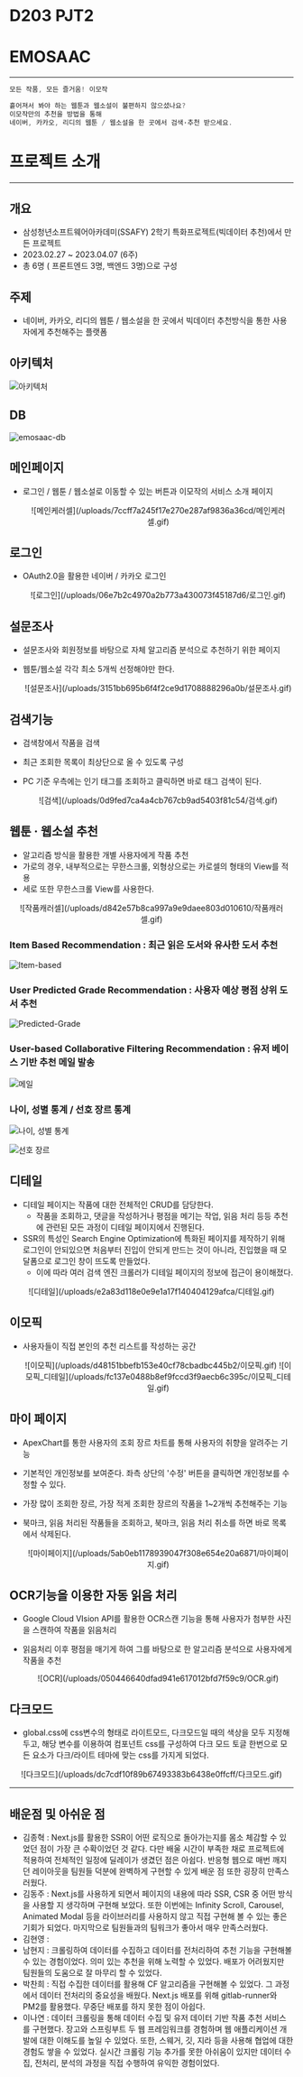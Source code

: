 # D203 PJT2

# EMOSAAC

---

```jsx
모든 작품, 모든 즐거움! 이모작

흩어져서 봐야 하는 웹툰과 웹소설이 불편하지 않으셨나요?
이모작만의 추천을 방법을 통해 
네이버, 카카오, 리디의 웹툰 / 웹소설을 한 곳에서 검색·추천 받으세요.
```

# 프로젝트 소개

---

## 개요

- 삼성청년소프트웨어아카데미(SSAFY) 2학기 특화프로젝트(빅데이터 추천)에서 만든 프로젝트
- 2023.02.27  ~ 2023.04.07 (6주)
- 총 6명 ( 프론트엔드 3명, 백엔드 3명)으로 구성

## 주제

- 네이버, 카카오, 리디의 웹툰 / 웹소설을 한 곳에서 빅데이터 추천방식을 통한 사용자에게 추천해주는 플랫폼

## 아키텍처

![아키텍처](https://user-images.githubusercontent.com/108286046/231908787-2cb17a4a-0756-4294-b908-b05ed8c435eb.png)

## DB

![emosaac-db](https://user-images.githubusercontent.com/108286046/231909843-bab8d386-f82c-44b9-b677-d22556cff534.png)

## 메인페이지

- 로그인 / 웹툰 / 웹소설로 이동할 수 있는 버튼과 이모작의 서비스 소개 페이지
  
  <div align="center">
  ![메인케러셀](/uploads/7ccff7a245f17e270e287af9836a36cd/메인케러셀.gif)
  </div>

## 로그인

- OAuth2.0을 활용한 네이버 / 카카오 로그인
  
  <div align="center">
  ![로그인](/uploads/06e7b2c4970a2b773a430073f45187d6/로그인.gif)
  </div>

## 설문조사

- 설문조사와 회원정보를 바탕으로 자체 알고리즘 분석으로 추천하기 위한 페이지
- 웹툰/웹소설 각각 최소 5개씩 선정해야만 한다.
  
  <div align="center">
  ![설문조사](/uploads/3151bb695b6f4f2ce9d1708888296a0b/설문조사.gif)
  </div>

## 검색기능

- 검색창에서 작품을 검색
- 최근 조회한 목록이 최상단으로 올 수 있도록 구성
- PC 기준 우측에는 인기 태그를 조회하고 클릭하면 바로 태그 검색이 된다.
  
  <div align="center">
  ![검색](/uploads/0d9fed7ca4a4cb767cb9ad5403f81c54/검색.gif)
  </div>

## 웹툰 · 웹소설 추천

- 알고리즘 방식을 활용한 개별 사용자에게 작품 추천
- 가로의 경우, 내부적으로는 무한스크롤, 외형상으로는 카로셀의 형태의 View를 적용
- 세로 또한 무한스크롤 View를 사용한다.

<div align="center"> 
![작품캐러셀](/uploads/d842e57b8ca997a9e9daee803d010610/작품캐러셀.gif)
</div>

### Item Based Recommendation : 최근 읽은 도서와 유사한 도서 추천

![Item-based](https://user-images.githubusercontent.com/108286046/231909901-611dc7df-f7f3-43da-95f4-9f4ccd15eb46.png)

### User Predicted Grade Recommendation : 사용자 예상 평점 상위 도서 추천

![Predicted-Grade](https://user-images.githubusercontent.com/108286046/231909910-d26ad3aa-a32a-4418-bc9e-049596164d6a.png)

### User-based Collaborative Filtering Recommendation : 유저 베이스 기반 추천 메일 발송

![메일](/uploads/5f0701d5404f59706ad6fbc7565ec981/image.png)

### 나이, 성별 통계 / 선호 장르 통계

![나이, 성별 통계](/uploads/322b35d9f605fb48ad403769b248f440/image.png)

![선호 장르](/uploads/7b66cc27e684aec2909a183851d46dea/image.png)

## 디테일

- 디테일 페이지는 작품에 대한 전체적인 CRUD를 담당한다.
  - 작품을 조회하고, 댓글을 작성하거나 평점을 메기는 작업, 읽음 처리 등등 추천에 관련된 모든 과정이 디테일 페이지에서 진행된다.
- SSR의 특성인 Search Engine Optimization에 특화된 페이지를 제작하기 위해 로그인이 안되있으면 처음부터 진입이 안되게 만드는 것이 아니라, 진입했을 때 모달폼으로 로그인 창이 뜨도록 만들었다.
  - 이에 따라 여러 검색 엔진 크롤러가 디테일 페이지의 정보에 접근이 용이해졌다.

<div align="center"> 
![디테일](/uploads/e2a83d118e0e9e1a17f140404129afca/디테일.gif)
</div>

## 이모픽

- 사용자들이 직접 본인의 추천 리스트를 작성하는 공간
  
  <div align="center"> 
  ![이모픽](/uploads/d48151bbefb153e40cf78cbadbc445b2/이모픽.gif)
  ![이모픽_디테일](/uploads/fc137e0488b8ef9fccd3f9aecb6c395c/이모픽_디테일.gif)
  </div>

## 마이 페이지

- ApexChart를 통한 사용자의 조회 장르 차트를 통해 사용자의 취향을 알려주는 기능
- 기본적인 개인정보를 보여준다. 좌측 상단의 '수정' 버튼을 클릭하면 개인정보를 수정할 수 있다.
- 가장 많이 조회한 장르, 가장 적게 조회한 장르의 작품을 1~2개씩 추천해주는 기능
- 북마크, 읽음 처리된 작품들을 조회하고, 북마크, 읽음 처리 취소를 하면 바로 목록에서 삭제된다.
  
  <div align="center">
  ![마이페이지](/uploads/5ab0eb1178939047f308e654e20a6871/마이페이지.gif)
  </div>

## OCR기능을 이용한 자동 읽음 처리

- Google Cloud VIsion API를 활용한 OCR스캔 기능을 통해 사용자가 첨부한 사진을 스캔하여 작품을 읽음처리
- 읽음처리 이후 평점을 매기게 하여 그를 바탕으로 한 알고리즘 분석으로 사용자에게 작품을 추천
  
  <div align="center"> 
  ![OCR](/uploads/050446640dfad941e617012bfd7f59c9/OCR.gif)
  </div>

## 다크모드

- global.css에 css변수의 형태로 라이트모드, 다크모드일 때의 색상을 모두 지정해두고, 해당 변수를 이용하여 컴포넌트 css를 구성하여 다크 모드 토글 한번으로 모든 요소가 다크/라이트 테마에 맞는 css를 가지게 되었다.

<div align="center">
![다크모드](/uploads/dc7cdf10f89b67493383b6438e0ffcff/다크모드.gif)
</div>

---

## 배운점 및 아쉬운 점

- 김종혁 : Next.js를 활용한 SSR이 어떤 로직으로 돌아가는지를 몸소 체감할 수 있었던 점이 가장 큰 수확이었던 것 같다. 다만 배울 시간이 부족한 채로 프로젝트에 적용하여 전체적인 일정에 딜레이가 생겼던 점은 아쉽다. 반응형 웹으로 매번 깨지던 레이아웃을 팀원들 덕분에 완벽하게 구현할 수 있게 배운 점 또한 굉장히 만족스러웠다.
- 김동주 : Next.js를 사용하게 되면서 페이지의 내용에 따라 SSR, CSR 중 어떤 방식을 사용할 지 생각하며 구현해 보았다. 또한 이번에는 Infinity Scroll, Carousel, Animated Modal 등을 라이브러리를 사용하지 않고 직접 구현해 볼 수 있는 좋은 기회가 되었다. 마지막으로 팀원들과의 팀워크가 좋아서 매우 만족스러웠다.
- 김현영 :
- 남현지 : 크롤링하여 데이터를 수집하고 데이터를 전처리하여 추천 기능을 구현해볼 수 있는 경험이었다. 의미 있는 추천을 위해 노력할 수 있었다. 배포가 어려웠지만 팀원들의 도움으로 잘 마무리 할 수 있었다. 
- 박찬희 : 직접 수집한 데이터를 활용해 CF 알고리즘을 구현해볼 수 있었다. 그 과정에서 데이터 전처리의 중요성을 배웠다. Next.js 배포를 위해 gitlab-runner와 PM2를 활용했다. 무중단 배포를 하지 못한 점이 아쉽다.
- 이나연 : 데이터 크롤링을 통해 데이터 수집 및 유저 데이터 기반 작품 추천 서비스를 구현했다.
  장고와 스프링부트 두 웹 프레임워크를 경험하며 웹 애플리케이션 개발에 대한 이해도를 높일 수 있었다. 또한, 스웨거, 깃, 지라 등을 사용해 협업에 대한 경험도 쌓을 수 있었다.
  실시간 크롤링 기능 추가를 못한 아쉬움이 있지만 데이터 수집, 전처리, 분석의 과정을 직접 수행하여 유익한 경험이었다.